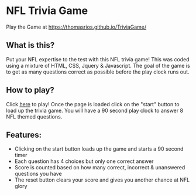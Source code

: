 # NFL Trivia Game
Play the Game at https://thomasrios.github.io/TriviaGame/

## What is this?
Put your NFL expertise to the test with this NFL trivia game! This was coded using a mixture of HTML, CSS, Jquery & Javascript. The goal of the game is to get as many questions correct as possible before the play clock runs out. 

## How to play?
Click [here](https://thomasrios.github.io/TriviaGame/) to play! Once the page is loaded click on the "start" button to load up the trivia game. You will have a 90 second play clock to answer 8 NFL themed questions. 

## Features:
- Clicking on the start button loads up the game and starts a 90 second timer
- Each question has 4 choices but only one correct answer
- Score is counted based on how many correct, incorrect & unanswered questions you have
- The reset button clears your score and gives you another chance at NFL glory
